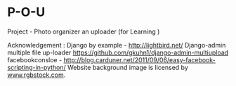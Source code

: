 P-O-U
=====

Project - Photo organizer an uploader (for Learning )

Acknowledgement :
Django by example - http://lightbird.net/
Django-admin multiple file up-loader https://github.com/gkuhn1/django-admin-multiupload
facebookconsloe - http://blog.carduner.net/2011/09/06/easy-facebook-scripting-in-python/
Website background image is licensed by www.rgbstock.com. 


